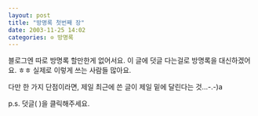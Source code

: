 ```yaml
---
layout: post
title: "방명록 첫번째 장"
date: 2003-11-25 14:02
categories: ⊙ 방명록
---
```


블로그엔 따로 방명록 할만한게 없어서요.
이 글에 덧글 다는걸로 방명록을 대신하겠어요. ㅎㅎ
실제로 이렇게 쓰는 사람들 많아요.

다만 한 가지 단점이라면,
제일 최근에 쓴 글이 제일 밑에 달린다는 것...-.-)a

p.s. 덧글( )을 클릭해주세요.

       
